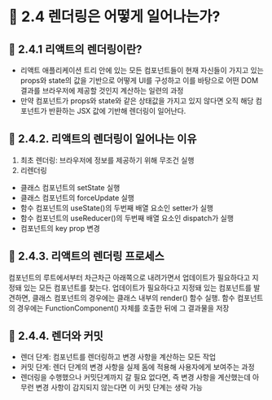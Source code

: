 # 🌟 2.4 렌더링은 어떻게 일어나는가?
## 📌 2.4.1 리액트의 렌더링이란?
- 리액트 애플리케이션 트리 안에 있는 모든 컴포넌트들이 현재 자신들이 가지고 있는 props와 state의 값을 기반으로 어떻게 UI를 구성하고 이를 바탕으로 어떤 DOM 결과를 브라우저에 제공할 것인지 계산하는 일련의 과정
- 만약 컴포넌트가 props와 state와 같은 상태값을 가지고 있지 않다면 오직 해당 컴포넌트가 반환하는 JSX 값에 기반해 렌더링이 일어난다.

## 📌 2.4.2. 리액트의 렌더링이 일어나는 이유
1. 최초 렌더링: 브라우저에 정보를 제공하기 위해 무조건 실행
2. 리렌더링
- 클래스 컴포넌트의 setState 실행
- 클래스 컴포넌트의 forceUpdate 실행
- 함수 컴포넌트의 useState()의 두번째 배열 요소인 setter가 실행
- 함수 컴포넌트의 useReducer()의 두번째 배열 요소인 dispatch가 실행
- 컴포넌트의 key prop 변경

## 📌 2.4.3. 리액트의 렌더링 프로세스
컴포넌트의 루트에서부터 차근차근 아래쪽으로 내려가면서 업데이트가 필요하다고 지정돼 있는 모든 컴포넌트를 찾는다. 업데이트가 필요하다고 지정돼 있는 컴포넌트를 발견하면, 클래스 컴포넌트의 경우에는 클래스 내부의 render() 함수 실행. 함수 컴포넌트의 경우에는 FunctionComponent() 자체를 호출한 뒤에 그 결과물을 저장

## 📌 2.4.4. 렌더와 커밋
- 렌더 단계: 컴포넌트를 렌더링하고 변경 사항을 계산하는 모든 작업
- 커밋 단계: 렌더 단계의 변경 사항을 실제 돔에 적용해 사용자에게 보여주는 과정
- 렌더링을 수행했으나 커밋단계까지 갈 필요 없다면, 즉 변경 사항을 계산했는데 아무런 변경 사항이 감지되지 않는다면 이 커밋 단계는 생략 가능

